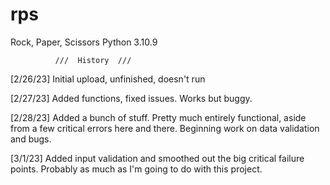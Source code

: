 # rps
Rock, Paper, Scissors
Python 3.10.9

              ///  History  ///

[2/26/23] Initial upload, unfinished, doesn't run

[2/27/23] Added functions, fixed issues. Works but buggy.

[2/28/23] Added a bunch of stuff. Pretty much entirely functional, aside from
          a few critical errors here and there. Beginning work on data validation
          and bugs. 

[3/1/23] Added input validation and smoothed out the big critical failure points.
         Probably as much as I'm going to do with this project. 
